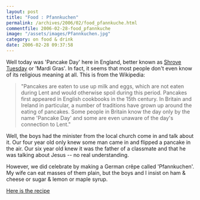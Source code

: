 ```yaml
---
layout: post
title: "Food : Pfannkuchen"
permalink: /archives/2006/02/food_pfannkuche.html
commentfile: 2006-02-28-food_pfannkuche
image: "/assets/images/Pfannkuchen.jpg"
category: on food & drink
date: 2006-02-28 09:37:58
---
```


Well today was 'Pancake Day' here in England, better known as [Shrove Tuesday](http://en.wikipedia.org/wiki/Shrove_Tuesday) or 'Mardi Gras'. In fact, it seems that most people don't even know of its religious meaning at all. This is from the Wikipedia:

> "Pancakes are eaten to use up milk and eggs, which are not eaten during Lent and would otherwise spoil during this period. Pancakes first appeared in English cookbooks in the 15th century. In Britain and Ireland in particular, a number of traditions have grown up around the eating of pancakes. Some people in Britain know the day only by the name 'Pancake Day' and some are even unaware of the day's connection to Lent."

Well, the boys had the minister from the local church come in and talk about it. Our four year old only knew some man came in and flipped a pancake in the air. Our six year old knew it was the father of a classmate and that he was talking about Jesus -- no real understanding.

However, we did celebrate by making a German crêpe called 'Pfannkuchen'. My wife can eat masses of them plain, but the boys and I insist on ham & cheese or sugar & lemon or maple syrup.

[Here is the recipe](https://mahnke.net/recipes/pfannkuchen/)
